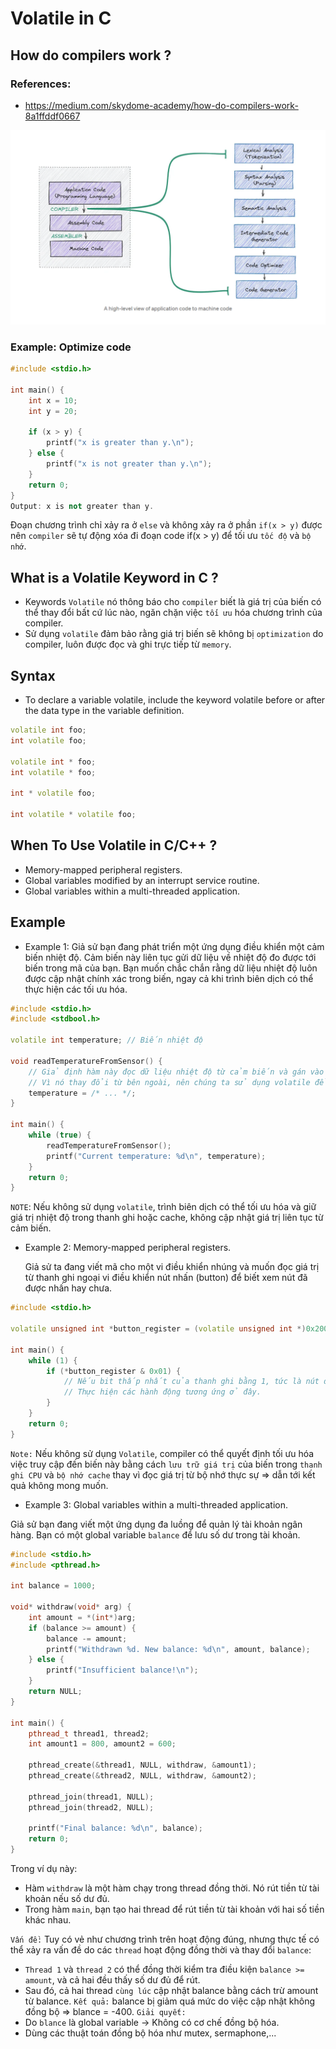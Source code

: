 # Volatile in C
## How do compilers work ?
### References:
- https://medium.com/skydome-academy/how-do-compilers-work-8a1ffddf0667
  
<p align="center">
    <img src="./Images/Compiler.png" width="600px" alt="">
</p>

### Example: Optimize code 
~~~cpp
#include <stdio.h>

int main() {
    int x = 10;
    int y = 20;
    
    if (x > y) {
        printf("x is greater than y.\n");
    } else {
        printf("x is not greater than y.\n");
    }
    return 0;
}
Output: x is not greater than y.
~~~
Đoạn chương trình chỉ xảy ra ở `else` và không xảy ra ở phần `if(x > y)` được nên `compiler` sẽ tự động xóa đi đoạn code if(x > y) để tối ưu `tốc độ` và `bộ nhớ`.

## What is a Volatile Keyword in C ?
- Keywords `Volatile` nó thông báo cho `compiler` biết là giá trị của biến có thể thay đổi bất cứ lúc nào, ngăn chặn việc `tối ưu` hóa chương trình của compiler.
- Sử dụng `volatile` đảm bảo rằng giá trị biến sẽ không bị `optimization` do compiler, luôn được đọc và ghi trực tiếp từ `memory`.

## Syntax
- To declare a variable volatile, include the keyword volatile before or after the data type in the variable definition.
~~~cpp
volatile int foo;
int volatile foo;

volatile int * foo;
int volatile * foo;

int * volatile foo;

int volatile * volatile foo;
~~~

## When To Use Volatile in C/C++ ?
- Memory-mapped peripheral registers.
- Global variables modified by an interrupt service routine.
- Global variables within a multi-threaded application.

## Example
- Example 1: Giả sử bạn đang phát triển một ứng dụng điều khiển một cảm biến nhiệt độ. Cảm biến này liên tục gửi dữ liệu về nhiệt độ đo được tới biến trong mã của bạn. Bạn muốn chắc chắn rằng dữ liệu nhiệt độ luôn được cập nhật chính xác trong biến, ngay cả khi trình biên dịch có thể thực hiện các tối ưu hóa.
~~~cpp
#include <stdio.h>
#include <stdbool.h>

volatile int temperature; // Biến nhiệt độ

void readTemperatureFromSensor() {
    // Giả định hàm này đọc dữ liệu nhiệt độ từ cảm biến và gán vào biến temperature
    // Vì nó thay đổi từ bên ngoài, nên chúng ta sử dụng volatile để đảm bảo tính nhất quán.
    temperature = /* ... */;
}

int main() {
    while (true) {
        readTemperatureFromSensor();
        printf("Current temperature: %d\n", temperature);
    }
    return 0;
}
~~~
`NOTE`: Nếu không sử dụng `volatile`, trình biên dịch có thể tối ưu hóa và giữ giá trị nhiệt độ trong thanh ghi hoặc cache, không cập nhật giá trị liên tục từ cảm biến.

- Example 2: Memory-mapped peripheral registers.
  
  Giả sử ta đang viết mã cho một vi điều khiển nhúng và  muốn đọc giá trị từ thanh ghi ngoại vi điều khiển nút nhấn (button) để biết xem nút đã được nhấn hay chưa.
~~~cpp
#include <stdio.h>

volatile unsigned int *button_register = (volatile unsigned int *)0x20000000;

int main() {
    while (1) {
        if (*button_register & 0x01) {
            // Nếu bit thấp nhất của thanh ghi bằng 1, tức là nút đã được nhấn.
            // Thực hiện các hành động tương ứng ở đây.
        }
    }
    return 0;
}
~~~
`Note:` Nếu không sử dụng `Volatile`, compiler có thể quyết định tối ưu hóa việc truy cập đến biến này bằng cách `lưu trữ giá trị` của biến trong `thanh ghi CPU` và `bộ nhớ cache` thay vì đọc giá trị từ bộ nhớ thực sự => dẫn tới kết quả không mong muốn.

- Example 3: Global variables within a multi-threaded application.

Giả sử bạn đang viết một ứng dụng đa luồng để quản lý tài khoản ngân hàng. Bạn có một global variable `balance` để lưu số dư trong tài khoản.
~~~cpp
#include <stdio.h>
#include <pthread.h>

int balance = 1000;

void* withdraw(void* arg) {
    int amount = *(int*)arg;
    if (balance >= amount) {
        balance -= amount;
        printf("Withdrawn %d. New balance: %d\n", amount, balance);
    } else {
        printf("Insufficient balance!\n");
    }
    return NULL;
}

int main() {
    pthread_t thread1, thread2;
    int amount1 = 800, amount2 = 600;

    pthread_create(&thread1, NULL, withdraw, &amount1);
    pthread_create(&thread2, NULL, withdraw, &amount2);

    pthread_join(thread1, NULL);
    pthread_join(thread2, NULL);

    printf("Final balance: %d\n", balance);
    return 0;
}
~~~
Trong ví dụ này: 
 - Hàm `withdraw` là một hàm chạy trong thread đồng thời. Nó rút tiền từ tài khoản nếu số dư đủ.
 - Trong hàm `main`, bạn tạo hai thread để rút tiền từ tài khoản với hai số tiền khác nhau.

`Vấn đề:` Tuy có vẻ như chương trình trên hoạt động đúng, nhưng thực tế có thể xảy ra vấn đề do các `thread` hoạt động đồng thời và thay đổi `balance`:
 - `Thread 1` và `thread 2` có thể đồng thời kiểm tra điều kiện `balance >= amount`, và cả hai đều thấy số dư đủ để rút.
 - Sau đó, cả hai thread `cùng lúc` cập nhật balance bằng cách trừ amount từ balance.
`Kết quả:` balance bị giảm quá mức do việc cập nhật không đồng bộ => blance = -400.
`Giải quyết:`
 - Do `blance` là global variable -> Không có cơ chế đồng bộ hóa.
 - Dùng các thuật toán đồng bộ hóa như mutex, sermaphone,...

